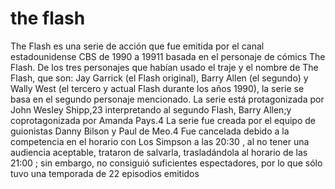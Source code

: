 # the flash

The Flash es una serie de acción que fue emitida por el canal estadounidense CBS de 1990 a 19911​ basada en el personaje de cómics The Flash. De los tres personajes que habían usado el traje y el nombre de The Flash, que son: Jay Garrick (el Flash original), Barry Allen (el segundo) y Wally West (el tercero y actual Flash durante los años 1990), la serie se basa en el segundo personaje mencionado. La serie está protagonizada por John Wesley Shipp,2​3​ interpretando al segundo Flash, Barry Allen;y coprotagonizada por Amanda Pays.4​ La serie fue creada por el equipo de guionistas Danny Bilson y Paul de Meo.4​ Fue cancelada debido a la competencia en el horario con Los Simpson a las 20:30 , al no tener una audiencia aceptable, trataron de salvarla, trasladándola al horario de las 21:00 ; sin embargo, no consiguió suficientes espectadores, por lo que sólo tuvo una temporada de 22 episodios emitidos

